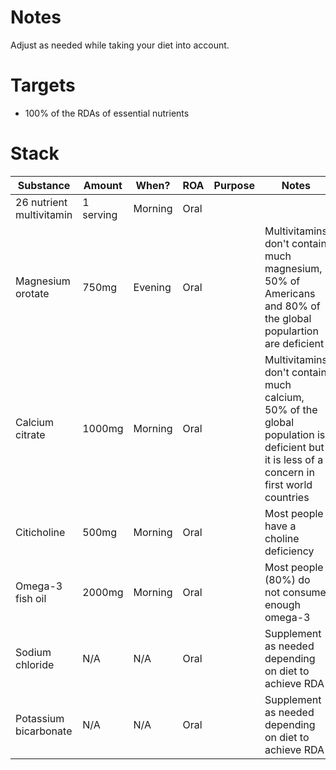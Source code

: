 # Notes
Adjust as needed while taking your diet into account.

# Targets
- 100% of the RDAs of essential nutrients

# Stack
| Substance                | Amount    | When?   | ROA  | Purpose | Notes                                                                                                                                    |
| ------------------------ | --------- | ------- | ---- | ------- | ---------------------------------------------------------------------------------------------------------------------------------------- |
| 26 nutrient multivitamin | 1 serving | Morning | Oral |         |                                                                                                                                          |
| Magnesium orotate        | 750mg     | Evening | Oral |         | Multivitamins don't contain much magnesium, 50% of Americans and 80% of the global populartion are deficient                             |
| Calcium citrate          | 1000mg    | Morning | Oral |         | Multivitamins don't contain much calcium, 50% of the global population is deficient but it is less of a concern in first world countries |
| Citicholine              | 500mg     | Morning | Oral |         | Most people have a choline deficiency                                                                                                    |
| Omega-3 fish oil         | 2000mg    | Morning | Oral |         | Most people (80%) do not consume enough omega-3                                                                                          |
| Sodium chloride          | N/A       | N/A     | Oral |         | Supplement as needed depending on diet to achieve RDA                                                                                    |
| Potassium bicarbonate    | N/A       | N/A     | Oral |         | Supplement as needed depending on diet to achieve RDA                                                                                    |